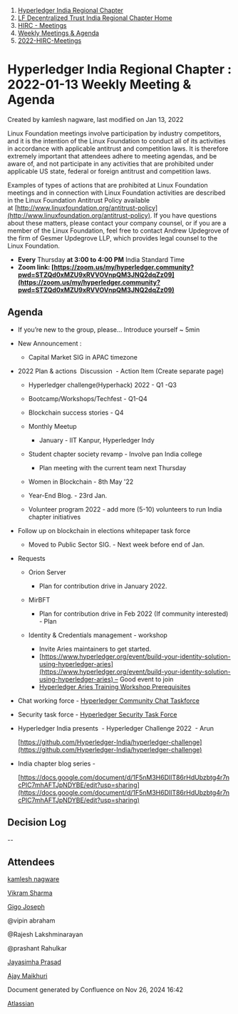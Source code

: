 1. [Hyperledger India Regional Chapter](index.html)
2. [LF Decentralized Trust India Regional Chapter Home](LF-Decentralized-Trust-India-Regional-Chapter-Home_19169282.html)
3. [HIRC - Meetings](HIRC---Meetings_19169350.html)
4. [Weekly Meetings &amp; Agenda](19169352.html)
5. [2022-HIRC-Meetings](2022-HIRC-Meetings_19170168.html)

# Hyperledger India Regional Chapter : 2022-01-13 Weekly Meeting &amp; Agenda

Created by kamlesh nagware, last modified on Jan 13, 2022

Linux Foundation meetings involve participation by industry competitors, and it is the intention of the Linux Foundation to conduct all of its activities in accordance with applicable antitrust and competition laws. It is therefore extremely important that attendees adhere to meeting agendas, and be aware of, and not participate in any activities that are prohibited under applicable US state, federal or foreign antitrust and competition laws.

Examples of types of actions that are prohibited at Linux Foundation meetings and in connection with Linux Foundation activities are described in the Linux Foundation Antitrust Policy available at [http://www.linuxfoundation.org/antitrust-policy](http://www.linuxfoundation.org/antitrust-policy). If you have questions about these matters, please contact your company counsel, or if you are a member of the Linux Foundation, feel free to contact Andrew Updegrove of the firm of Gesmer Updegrove LLP, which provides legal counsel to the Linux Foundation.

- **Every** Thursday **at 3:00 to 4:00 PM** India Standard Time
- **Zoom link: [https://zoom.us/my/hyperledger.community?pwd=STZQd0xMZU9xRVVOVnpQM3JNQ2dqZz09](https://zoom.us/my/hyperledger.community?pwd=STZQd0xMZU9xRVVOVnpQM3JNQ2dqZz09)**

## Agenda

- If you’re new to the group, please… Introduce yourself ~ 5min
- New Announcement :
  
  - Capital Market SIG in APAC timezone
- 2022 Plan &amp; actions  Discussion  - Action Item (Create separate page)
  
  - Hyperledger challenge(Hyperhack) 2022 - Q1 -Q3
  - Bootcamp/Workshops/Techfest - Q1-Q4
  - Blockchain success stories - Q4
  - Monthly Meetup
    
    - January - IIT Kanpur, Hyperledger Indy
  - Student chapter society revamp - Involve pan India college 
    
    - Plan meeting with the current team next Thursday
  - Women in Blockchain - 8th May '22
  - Year-End Blog. - 23rd Jan.
  - Volunteer program 2022 - add more (5-10) volunteers to run India chapter initiatives
- Follow up on blockchain in elections whitepaper task force
  
  - Moved to Public Sector SIG. - Next week before end of Jan.
- Requests
  
  - Orion Server
    
    - Plan for contribution drive in January 2022.
  - MirBFT 
    
    - Plan for contribution drive in Feb 2022 (If community interested) - Plan
  - Identity &amp; Credentials management - workshop
    
    - Invite Aries maintainers to get started.
    - [https://www.hyperledger.org/event/build-your-identity-solution-using-hyperledger-aries](https://www.hyperledger.org/event/build-your-identity-solution-using-hyperledger-aries) – Good event to join
    - [Hyperledger Aries Training Workshop Prerequisites](https://lf-hyperledger.atlassian.net/wiki/spaces/events/pages/21792314/Hyperledger+Aries+Training+Workshop+Prerequisites)
- Chat working force - [Hyperledger Community Chat Taskforce](https://lf-hyperledger.atlassian.net/wiki/display/TF/Hyperledger+Community+Chat+Taskforce)
- Security task force - [Hyperledger Security Task Force](https://lf-hyperledger.atlassian.net/wiki/display/TF/Hyperledger+Security+Task+Force)
- Hyperledger India presents  - Hyperledger Challenge 2022  - Arun 
  
  [https://github.com/Hyperledger-India/hyperledger-challenge](https://github.com/Hyperledger-India/hyperledger-challenge)
- India chapter blog series - 
  
  [https://docs.google.com/document/d/1F5nM3H6DIlT86rHdUbzbtg4r7ncPlC7mhAFTJpNDYBE/edit?usp=sharing](https://docs.google.com/document/d/1F5nM3H6DIlT86rHdUbzbtg4r7ncPlC7mhAFTJpNDYBE/edit?usp=sharing)

## Decision Log

--

## Attendees

[kamlesh nagware](https://lf-hyperledger.atlassian.net/wiki/people/557058:8e1fc425-f938-4b39-ad13-9cd8b0ddde52?ref=confluence) 

[Vikram Sharma](https://lf-hyperledger.atlassian.net/wiki/people/712020:af0c3f29-e190-4dc2-9098-9266b1dc0dab?ref=confluence)

[Gigo Joseph](https://lf-hyperledger.atlassian.net/wiki/people/70121:2ace4f14-febd-4d9c-aecb-38f7359ebbf9?ref=confluence)

@vipin abraham

@Rajesh Lakshminarayan

@prashant Rahulkar

[Jayasimha Prasad](https://lf-hyperledger.atlassian.net/wiki/people/5ca405cce623ae19ec54e4e3?ref=confluence)

[Ajay Maikhuri](https://lf-hyperledger.atlassian.net/wiki/people/712020:e5fc3212-06f5-4d5f-b1ee-3fe5f4ebea98?ref=confluence)

Document generated by Confluence on Nov 26, 2024 16:42

[Atlassian](http://www.atlassian.com/)
